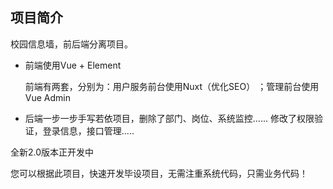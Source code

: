 ## 项目简介



校园信息墙，前后端分离项目。

- 前端使用Vue + Element

  前端有两套，分别为：用户服务前台使用Nuxt（优化SEO） ；管理前台使用Vue Admin

- 后端一步一步手写若依项目，删除了部门、岗位、系统监控...... 修改了权限验证，登录信息，接口管理.....



全新2.0版本正开发中



您可以根据此项目，快速开发毕设项目，无需注重系统代码，只需业务代码！







